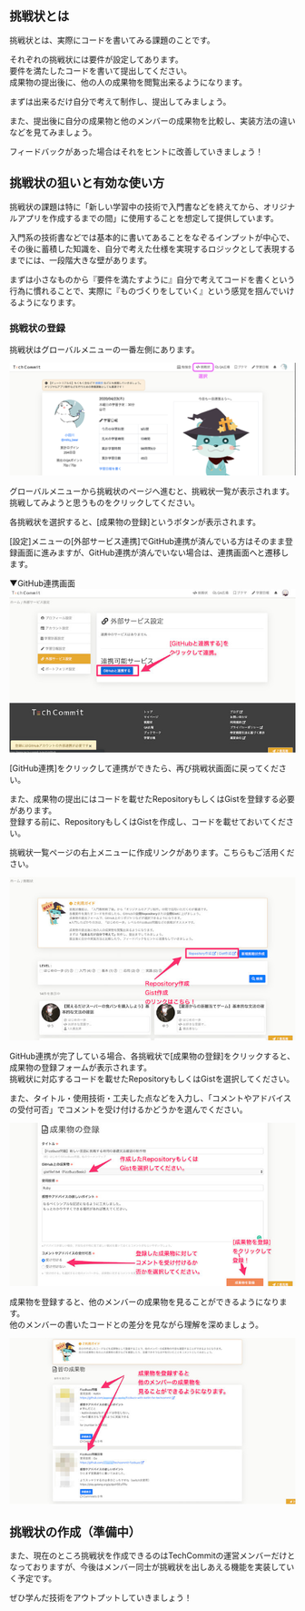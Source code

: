 ## 挑戦状とは
挑戦状とは、実際にコードを書いてみる課題のことです。

それぞれの挑戦状には要件が設定してあります。  
要件を満たしたコードを書いて提出してください。  
成果物の提出後に、他の人の成果物を閲覧出来るようになります。

まずは出来るだけ自分で考えて制作し、提出してみましょう。

また、提出後に自分の成果物と他のメンバーの成果物を比較し、実装方法の違いなどを見てみましょう。

フィードバックがあった場合はそれをヒントに改善していきましょう！

## 挑戦状の狙いと有効な使い方
挑戦状の課題は特に「新しい学習中の技術で入門書などを終えてから、オリジナルアプリを作成するまでの間」に使用することを想定して提供しています。

入門系の技術書などでは基本的に書いてあることをなぞるインプットが中心で、その後に蓄積した知識を、自分で考えた仕様を実現するロジックとして表現するまでには、一段階大きな壁があります。

まずは小さなものから『要件を満たすように』自分で考えてコードを書くという行為に慣れることで、実際に『ものづくりをしていく』という感覚を掴んでいけるようになります。

### 挑戦状の登録

挑戦状はグローバルメニューの一番左側にあります。

![挑戦状への導線](images/challenge/route-to-challenge.png)

グローバルメニューから挑戦状のページへ進むと、挑戦状一覧が表示されます。  
挑戦してみようと思うものをクリックしてください。

各挑戦状を選択すると、[成果物の登録]というボタンが表示されます。

[設定]メニューの[外部サービス連携]でGitHub連携が済んでいる方はそのまま登録画面に進みますが、GitHub連携が済んでいない場合は、連携画面へと遷移します。

▼GitHub連携画面
![GitHub連携画面](images/challenge/connect-github.jpg)

[GitHub連携]をクリックして連携ができたら、再び挑戦状画面に戻ってください。

また、成果物の提出にはコードを載せたRepositoryもしくはGistを登録する必要があります。  
登録する前に、RepositoryもしくはGistを作成し、コードを載せておいてください。

挑戦状一覧ページの右上メニューに作成リンクがあります。こちらもご活用ください。

![リポジトリまたはGist作成への導線](images/challenge/route-to-repository-or-gist.jpg)

GitHub連携が完了している場合、各挑戦状で[成果物の登録]をクリックすると、成果物の登録フォームが表示されます。  
挑戦状に対応するコードを載せたRepositoryもしくはGistを選択してください。

また、タイトル・使用技術・工夫した点などを入力し、「コメントやアドバイスの受付可否」でコメントを受け付けるかどうかを選んでください。

![成果物の登録](images/challenge/register-deliverable.jpg)

成果物を登録すると、他のメンバーの成果物を見ることができるようになります。  
他のメンバーの書いたコードとの差分を見ながら理解を深めましょう。

![他のメンバーの成果物](images/challenge/other-users-deliverable.jpg)

## 挑戦状の作成（準備中）
また、現在のところ挑戦状を作成できるのはTechCommitの運営メンバーだけとなっておりますが、今後はメンバー同士が挑戦状を出しあえる機能を実装していく予定です。

ぜひ学んだ技術をアウトプットしていきましょう！
